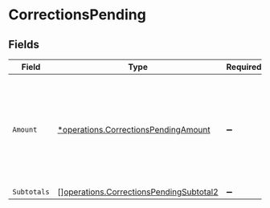# CorrectionsPending


## Fields

| Field                                                                                              | Type                                                                                               | Required                                                                                           | Description                                                                                        |
| -------------------------------------------------------------------------------------------------- | -------------------------------------------------------------------------------------------------- | -------------------------------------------------------------------------------------------------- | -------------------------------------------------------------------------------------------------- |
| `Amount`                                                                                           | [*operations.CorrectionsPendingAmount](../../models/operations/correctionspendingamount.md)        | :heavy_minus_sign:                                                                                 | In v2 endpoints, monetary amounts are represented as objects with a `currency` and `value` field.  |
| `Subtotals`                                                                                        | [][operations.CorrectionsPendingSubtotal2](../../models/operations/correctionspendingsubtotal2.md) | :heavy_minus_sign:                                                                                 | N/A                                                                                                |